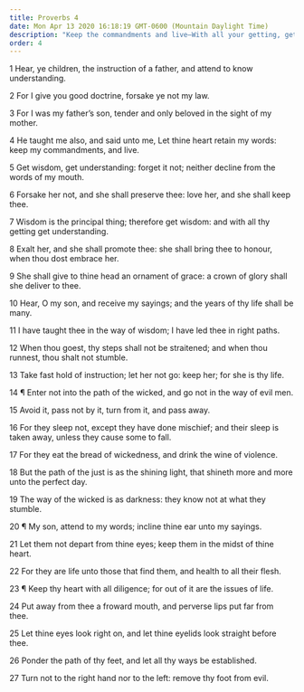 ```yaml
---
title: Proverbs 4
date: Mon Apr 13 2020 16:18:19 GMT-0600 (Mountain Daylight Time)
description: "Keep the commandments and live—With all your getting, get understanding—Go not in the way of evil men."
order: 4
---
```


1 Hear, ye children, the instruction of a father, and attend to know understanding.

2 For I give you good doctrine, forsake ye not my law.

3 For I was my father’s son, tender and only beloved in the sight of my mother.

4 He taught me also, and said unto me, Let thine heart retain my words: keep my commandments, and live.

5 Get wisdom, get understanding: forget it not; neither decline from the words of my mouth.

6 Forsake her not, and she shall preserve thee: love her, and she shall keep thee.

7 Wisdom is the principal thing; therefore get wisdom: and with all thy getting get understanding.

8 Exalt her, and she shall promote thee: she shall bring thee to honour, when thou dost embrace her.

9 She shall give to thine head an ornament of grace: a crown of glory shall she deliver to thee.

10 Hear, O my son, and receive my sayings; and the years of thy life shall be many.

11 I have taught thee in the way of wisdom; I have led thee in right paths.

12 When thou goest, thy steps shall not be straitened; and when thou runnest, thou shalt not stumble.

13 Take fast hold of instruction; let her not go: keep her; for she is thy life.

14 ¶ Enter not into the path of the wicked, and go not in the way of evil men.

15 Avoid it, pass not by it, turn from it, and pass away.

16 For they sleep not, except they have done mischief; and their sleep is taken away, unless they cause some to fall.

17 For they eat the bread of wickedness, and drink the wine of violence.

18 But the path of the just is as the shining light, that shineth more and more unto the perfect day.

19 The way of the wicked is as darkness: they know not at what they stumble.

20 ¶ My son, attend to my words; incline thine ear unto my sayings.

21 Let them not depart from thine eyes; keep them in the midst of thine heart.

22 For they are life unto those that find them, and health to all their flesh.

23 ¶ Keep thy heart with all diligence; for out of it are the issues of life.

24 Put away from thee a froward mouth, and perverse lips put far from thee.

25 Let thine eyes look right on, and let thine eyelids look straight before thee.

26 Ponder the path of thy feet, and let all thy ways be established.

27 Turn not to the right hand nor to the left: remove thy foot from evil.
